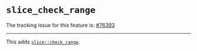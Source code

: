 # `slice_check_range`

The tracking issue for this feature is: [#76393]

------------------------

This adds [`slice::check_range`].

[#76393]: https://github.com/rust-lang/rust/issues/76393
[`slice::check_range`]: https://doc.rust-lang.org/nightly/std/primitive.slice.html#method.check_range
